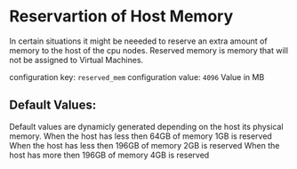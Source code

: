 # Reservartion of Host Memory

In certain situations it might be neeeded to reserve an extra amount of memory to the host of the cpu nodes.
Reserved memory is memory that will not be assigned to Virtual Machines.


configuration key: `reserved_mem`
configuration value: `4096` Value in MB

## Default Values:

Default values are dynamicly generated depending on the host its physical memory.
When the host has less then 64GB of memory 1GB is reserved
When the host has less then 196GB of memory 2GB is reserved
When the host has more then 196GB of memory 4GB is reserved
